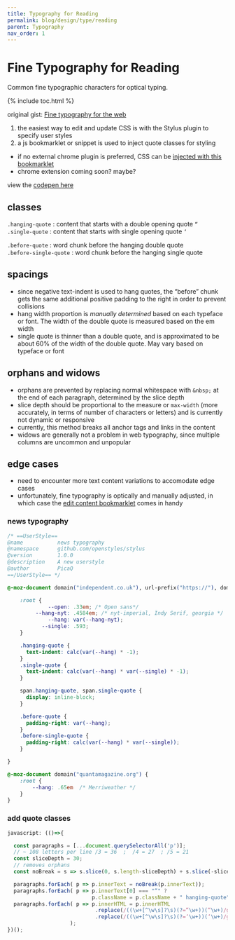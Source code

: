 ```yaml
---
title: Typography for Reading
permalink: blog/design/type/reading
parent: Typography
nav_order: 1
---
```


# Fine Typography for Reading

Common fine typographic characters for optical typing.

{% include toc.html %}

original gist: [Fine typography for the web](https://gist.github.com/picaq/3b29e984db467da7c331a24e7578e739)

1. the easiest way to edit and update CSS is with the Stylus plugin to specify user styles
2. a js bookmarklet or snippet is used to inject quote classes for styling

- if no external chrome plugin is preferred, CSS can be [injected with this bookmarklet](https://gist.github.com/picaq/24a3c6d85583373f93c12dfae43e03ec#file-toggleinjectcss-js)
- chrome extension coming soon? maybe?

view the [codepen here](https://codepen.io/picaq/pen/PorGQaR)

## classes

`.hanging-quote` : content that starts with a double opening quote `“` <br>
`.single-quote` : content that starts with single opening quote `‘`

`.before-quote` : word chunk before the hanging double quote <br>
`.before-single-quote` : word chunk before the hanging single quote

## spacings
- since negative text-indent is used to hang quotes, the “before” chunk gets the same additional positive padding to the right in order to prevent collisions
- hang width proportion is _manually determined_ based on each typeface or font. The width of the double quote is measured based on the em width
- single quote is thinner than a double quote, and is approximated to be about 60% of the width of the double quote. May vary based on typeface or font

## orphans and widows
- orphans are prevented by replacing normal whitespace with `&nbsp;` at the end of each paragraph, determined by the slice depth
- slice depth should be proportional to the measure or `max-width` (more accurately, in terms of number of characters or letters) and is currently not dynamic or responsive
- currently, this method breaks all anchor tags and links in the content
- widows are generally not a problem in web typography, since multiple columns are uncommon and unpopular

## edge cases
- need to encounter more text content variations to accomodate edge cases
- unfortunately, fine typography is optically and manually adjusted, in which case the [edit content bookmarklet](https://gist.github.com/picaq/24a3c6d85583373f93c12dfae43e03ec#file-editcontent-js) comes in handy

### news typography
```css
/* ==UserStyle==
@name           news typography
@namespace      github.com/openstyles/stylus
@version        1.0.0
@description    A new userstyle
@author         PicaQ
==/UserStyle== */

@-moz-document domain("independent.co.uk"), url-prefix("https://"), domain("nytimes.com") {

    :root { 
             --open: .33em; /* Open sans*/
         --hang-nyt: .4584em; /* nyt-imperial, Indy Serif, georgia */
             --hang: var(--hang-nyt);
           --single: .593;
    }    

    .hanging-quote {
      text-indent: calc(var(--hang) * -1);
    }
    .single-quote {
      text-indent: calc(var(--hang) * var(--single) * -1);
    }

    span.hanging-quote, span.single-quote {
      display: inline-block;
    }

    .before-quote {
      padding-right: var(--hang);
    }
    .before-single-quote {
      padding-right: calc(var(--hang) * var(--single));
    }

}

@-moz-document domain("quantamagazine.org") {
    :root {
        --hang: .65em  /* Merriweather */
    }
}
```
### add quote classes
```js
javascript: (()=>{  

  const paragraphs = [...document.querySelectorAll('p')];
  // ~ 108 letters per line /3 = 36  ;  /4 = 27  ; /5 = 21
  const sliceDepth = 30;
  // removes orphans
  const noBreak = s => s.slice(0, s.length-sliceDepth) + s.slice(-sliceDepth).replace(/ /g, ' ');

  paragraphs.forEach( p => p.innerText = noBreak(p.innerText));
  paragraphs.forEach( p => p.innerText[0] === "“" ? 
                           p.className = p.className + " hanging-quote" : "");
  paragraphs.forEach( p => p.innerHTML = p.innerHTML
                            .replace(/((\w+[^\w\s]?\s)(?=“\w+))(“\w+)/g, "<span class='before-quote'>$1</span><span class='hanging-quote'>$3</span>")
                            .replace(/((\w+[^\w\s]?\s)(?=‘\w+))(‘\w+)/g, "<span class='before-single-quote'>$1</span><span class='single-quote'>$3</span>")
                    );
})();
```